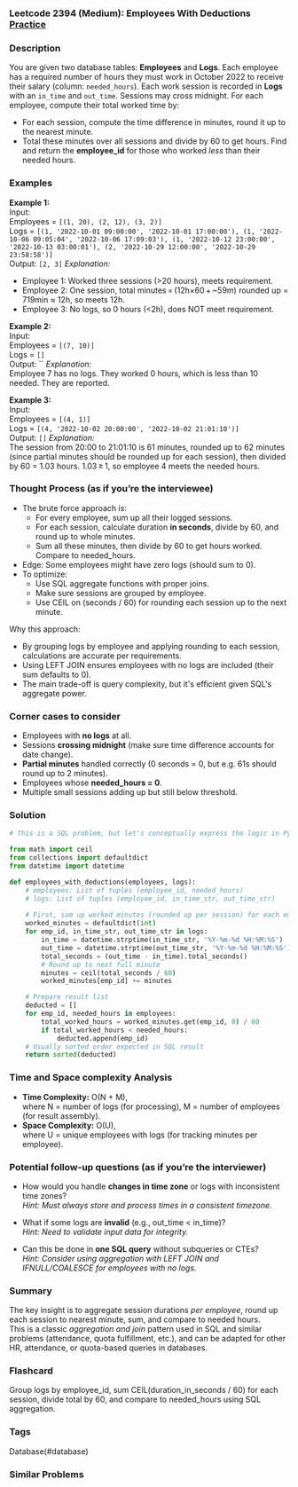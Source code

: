 ### Leetcode 2394 (Medium): Employees With Deductions [Practice](https://leetcode.com/problems/employees-with-deductions)

### Description  
You are given two database tables: **Employees** and **Logs**. Each employee has a required number of hours they must work in October 2022 to receive their salary (column: `needed_hours`). Each work session is recorded in **Logs** with an `in_time` and `out_time`. Sessions may cross midnight. For each employee, compute their total worked time by:
- For each session, compute the time difference in minutes, round it up to the nearest minute.
- Total these minutes over all sessions and divide by 60 to get hours.
Find and return the **employee_id** for those who worked *less* than their needed hours.

### Examples  

**Example 1:**  
Input:  
Employees = `[(1, 20), (2, 12), (3, 2)]`  
Logs = `[(1, '2022-10-01 09:00:00', '2022-10-01 17:00:00'), (1, '2022-10-06 09:05:04', '2022-10-06 17:09:03'), (1, '2022-10-12 23:00:00', '2022-10-13 03:00:01'), (2, '2022-10-29 12:00:00', '2022-10-29 23:58:58')]`  
Output: `[2, 3]`
*Explanation:*
- Employee 1: Worked three sessions (>20 hours), meets requirement.
- Employee 2: One session, total minutes = (12h×60 + ~59m) rounded up = 719min ≈ 12h, so meets 12h.
- Employee 3: No logs, so 0 hours (<2h), does NOT meet requirement.

**Example 2:**  
Input:  
Employees = `[(7, 10)]`  
Logs = `[]`  
Output: ``
*Explanation:*  
Employee 7 has no logs. They worked 0 hours, which is less than 10 needed. They are reported.

**Example 3:**  
Input:  
Employees = `[(4, 1)]`  
Logs = `[(4, '2022-10-02 20:00:00', '2022-10-02 21:01:10')]`  
Output: `[]`
*Explanation:*  
The session from 20:00 to 21:01:10 is 61 minutes, rounded up to 62 minutes (since partial minutes should be rounded up for each session), then divided by 60 = 1.03 hours. 1.03 ≥ 1, so employee 4 meets the needed hours.

### Thought Process (as if you’re the interviewee)  
- The brute force approach is:
  - For every employee, sum up all their logged sessions.
  - For each session, calculate duration **in seconds**, divide by 60, and round up to whole minutes.
  - Sum all these minutes, then divide by 60 to get hours worked. Compare to needed_hours.
- Edge: Some employees might have zero logs (should sum to 0).
- To optimize:
  - Use SQL aggregate functions with proper joins.
  - Make sure sessions are grouped by employee.
  - Use CEIL on (seconds / 60) for rounding each session up to the next minute.

Why this approach:
- By grouping logs by employee and applying rounding to each session, calculations are accurate per requirements.
- Using LEFT JOIN ensures employees with no logs are included (their sum defaults to 0).
- The main trade-off is query complexity, but it's efficient given SQL's aggregate power.


### Corner cases to consider  
- Employees with **no logs** at all.
- Sessions **crossing midnight** (make sure time difference accounts for date change).
- **Partial minutes** handled correctly (0 seconds = 0, but e.g. 61s should round up to 2 minutes).
- Employees whose **needed_hours = 0**.
- Multiple small sessions adding up but still below threshold.

### Solution

```python
# This is a SQL problem, but let's conceptually express the logic in Python for clarity and interviewer understanding.

from math import ceil
from collections import defaultdict
from datetime import datetime

def employees_with_deductions(employees, logs):
    # employees: List of tuples (employee_id, needed_hours)
    # logs: List of tuples (employee_id, in_time_str, out_time_str)
    
    # First, sum up worked minutes (rounded up per session) for each employee
    worked_minutes = defaultdict(int)
    for emp_id, in_time_str, out_time_str in logs:
        in_time = datetime.strptime(in_time_str, '%Y-%m-%d %H:%M:%S')
        out_time = datetime.strptime(out_time_str, '%Y-%m-%d %H:%M:%S')
        total_seconds = (out_time - in_time).total_seconds()
        # Round up to next full minute
        minutes = ceil(total_seconds / 60)
        worked_minutes[emp_id] += minutes

    # Prepare result list
    deducted = []
    for emp_id, needed_hours in employees:
        total_worked_hours = worked_minutes.get(emp_id, 0) / 60
        if total_worked_hours < needed_hours:
            deducted.append(emp_id)
    # Usually sorted order expected in SQL result
    return sorted(deducted)
```

### Time and Space complexity Analysis  

- **Time Complexity:** O(N + M),  
  where N = number of logs (for processing), M = number of employees (for result assembly).
- **Space Complexity:** O(U),  
  where U = unique employees with logs (for tracking minutes per employee).

### Potential follow-up questions (as if you’re the interviewer)  

- How would you handle **changes in time zone** or logs with inconsistent time zones?  
  *Hint: Must always store and process times in a consistent timezone.*

- What if some logs are **invalid** (e.g., out_time < in_time)?  
  *Hint: Need to validate input data for integrity.*

- Can this be done in **one SQL query** without subqueries or CTEs?  
  *Hint: Consider using aggregation with LEFT JOIN and IFNULL/COALESCE for employees with no logs.*

### Summary
The key insight is to aggregate session durations *per employee*, round up each session to nearest minute, sum, and compare to needed hours.  
This is a classic *aggregation and join* pattern used in SQL and similar problems (attendance, quota fulfillment, etc.), and can be adapted for other HR, attendance, or quota-based queries in databases.


### Flashcard
Group logs by employee_id, sum CEIL(duration_in_seconds / 60) for each session, divide total by 60, and compare to needed_hours using SQL aggregation.

### Tags
Database(#database)

### Similar Problems
